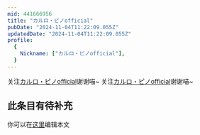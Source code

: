 ```yaml
---
mid: 441666956
title: "カルロ・ピノofficial"
pubDate: "2024-11-04T11:22:09.055Z"
updatedDate: "2024-11-04T11:22:09.055Z"
profile:
  {
    Nickname: ["カルロ・ピノofficial"],
  }
---
```


关注[カルロ・ピノofficial](https://space.bilibili.com/441666956)谢谢喵~ 关注[カルロ・ピノofficial](https://space.bilibili.com/441666956)谢谢喵~

## 此条目有待补充
你可以在[这里](https://github.com/Yuhanawa/VTuber.ICU-Content/edit/master/v/カルロ・ピノofficial/index.md)编辑本文
